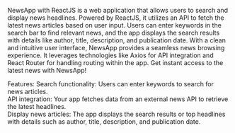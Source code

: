NewsApp with ReactJS is a web application that allows users to search and display news headlines. Powered by ReactJS, it utilizes an API to fetch the latest news articles based on user input. Users can enter keywords in the search bar to find relevant news, and the app displays the search results with details like author, title, description, and publication date. With a clean and intuitive user interface, NewsApp provides a seamless news browsing experience. It leverages technologies like Axios for API integration and React Router for handling routing within the app. Get instant access to the latest news with NewsApp!

Features:
Search functionality: Users can enter keywords to search for news articles.<br>
API integration: Your app fetches data from an external news API to retrieve the latest headlines.<br>
Display news articles: The app displays the search results or top headlines with details such as author, title, description, and publication date.<br>
